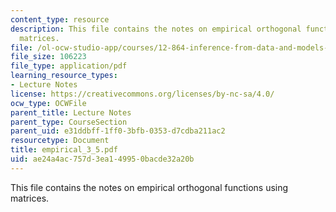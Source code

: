 ```yaml
---
content_type: resource
description: This file contains the notes on empirical orthogonal functions using
  matrices.
file: /ol-ocw-studio-app/courses/12-864-inference-from-data-and-models-spring-2005/ae24a4ac757d3ea149950bacde32a20b_empirical_3_5.pdf
file_size: 106223
file_type: application/pdf
learning_resource_types:
- Lecture Notes
license: https://creativecommons.org/licenses/by-nc-sa/4.0/
ocw_type: OCWFile
parent_title: Lecture Notes
parent_type: CourseSection
parent_uid: e31ddbff-1ff0-3bfb-0353-d7cdba211ac2
resourcetype: Document
title: empirical_3_5.pdf
uid: ae24a4ac-757d-3ea1-4995-0bacde32a20b
---
```

This file contains the notes on empirical orthogonal functions using matrices.